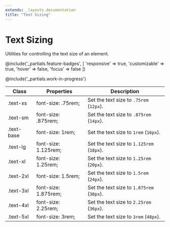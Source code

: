 ```yaml
---
extends: _layouts.documentation
title: "Text Sizing"
---
```


# Text Sizing

<div class="text-xl text-slate-light mb-4">
    Utilities for controlling the text size of an element.
</div>

@include('_partials.feature-badges', [
    'responsive' => true,
    'customizable' => true,
    'hover' => false,
    'focus' => false
])

@include('_partials.work-in-progress')

<div class="border-t border-grey-lighter">
    <table class="w-full text-left" style="border-collapse: collapse;">
        <colgroup>
            <col class="w-1/5">
            <col class="w-2/5">
            <col class="w-2/5">
        </colgroup>
        <thead>
          <tr>
              <th class="text-sm font-semibold text-grey-darker p-2 bg-grey-lightest">Class</th>
              <th class="text-sm font-semibold text-grey-darker p-2 bg-grey-lightest">Properties</th>
              <th class="text-sm font-semibold text-grey-darker p-2 bg-grey-lightest">Description</th>
          </tr>
        </thead>
        <tbody class="align-baseline">
            <tr>
                <td class="p-2 border-t border-smoke font-mono text-xs text-purple-dark whitespace-no-wrap">.text-xs</td>
                <td class="p-2 border-t border-smoke font-mono text-xs text-blue-dark">font-size: .75rem;</td>
                <td class="p-2 border-t border-smoke text-sm text-grey-darker">Set the text size to <code>.75rem</code> (<code>12px</code>).</td>
            </tr>
            <tr>
                <td class="p-2 border-t border-smoke font-mono text-xs text-purple-dark whitespace-no-wrap">.text-sm</td>
                <td class="p-2 border-t border-smoke font-mono text-xs text-blue-dark">font-size: .875rem;</td>
                <td class="p-2 border-t border-smoke text-sm text-grey-darker">Set the text size to <code>.875rem</code> (<code>14px</code>).</td>
            </tr>
            <tr>
                <td class="p-2 border-t border-smoke font-mono text-xs text-purple-dark whitespace-no-wrap">.text-base</td>
                <td class="p-2 border-t border-smoke font-mono text-xs text-blue-dark">font-size: 1rem;</td>
                <td class="p-2 border-t border-smoke text-sm text-grey-darker">Set the text size to <code>1rem</code> (<code>16px</code>).</td>
            </tr>
            <tr>
                <td class="p-2 border-t border-smoke font-mono text-xs text-purple-dark whitespace-no-wrap">.text-lg</td>
                <td class="p-2 border-t border-smoke font-mono text-xs text-blue-dark">font-size: 1.125rem;</td>
                <td class="p-2 border-t border-smoke text-sm text-grey-darker">Set the text size to <code>1.125rem</code> (<code>18px</code>).</td>
            </tr>
            <tr>
                <td class="p-2 border-t border-smoke font-mono text-xs text-purple-dark whitespace-no-wrap">.text-xl</td>
                <td class="p-2 border-t border-smoke font-mono text-xs text-blue-dark">font-size: 1.25rem;</td>
                <td class="p-2 border-t border-smoke text-sm text-grey-darker">Set the text size to <code>1.25rem</code> (<code>20px</code>).</td>
            </tr>
            <tr>
                <td class="p-2 border-t border-smoke font-mono text-xs text-purple-dark whitespace-no-wrap">.text-2xl</td>
                <td class="p-2 border-t border-smoke font-mono text-xs text-blue-dark">font-size: 1.5rem;</td>
                <td class="p-2 border-t border-smoke text-sm text-grey-darker">Set the text size to <code>1.5rem</code> (<code>24px</code>).</td>
            </tr>
            <tr>
                <td class="p-2 border-t border-smoke font-mono text-xs text-purple-dark whitespace-no-wrap">.text-3xl</td>
                <td class="p-2 border-t border-smoke font-mono text-xs text-blue-dark">font-size: 1.875rem;</td>
                <td class="p-2 border-t border-smoke text-sm text-grey-darker">Set the text size to <code>1.875rem</code> (<code>30px</code>).</td>
            </tr>
            <tr>
                <td class="p-2 border-t border-smoke font-mono text-xs text-purple-dark whitespace-no-wrap">.text-4xl</td>
                <td class="p-2 border-t border-smoke font-mono text-xs text-blue-dark">font-size: 2.25rem;</td>
                <td class="p-2 border-t border-smoke text-sm text-grey-darker">Set the text size to <code>2.25rem</code> (<code>36px</code>).</td>
            </tr>
            <tr>
                <td class="p-2 border-t border-smoke font-mono text-xs text-purple-dark whitespace-no-wrap">.text-5xl</td>
                <td class="p-2 border-t border-smoke font-mono text-xs text-blue-dark">font-size: 3rem;</td>
                <td class="p-2 border-t border-smoke text-sm text-grey-darker">Set the text size to <code>3rem</code> (<code>48px</code>).</td>
            </tr>
        </tbody>
    </table>
</div>
